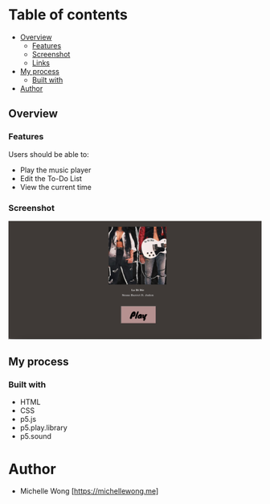 # Table of contents

- [Overview](#overview)
  - [Features](#features)
  - [Screenshot](#screenshot)
  - [Links](#links)
- [My process](#my-process)
  - [Built with](#built-with)
- [Author](#author)

## Overview

### Features

Users should be able to:

- Play the music player
- Edit the To-Do List
- View the current time

### Screenshot

![](CC-final.png)

## My process

### Built with

- HTML
- CSS
- p5.js
- p5.play.library
- p5.sound

# Author

- Michelle Wong [https://michellewong.me]
